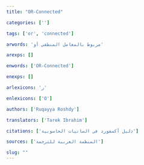 ```yaml
---
title: "OR-Connected"

categories: ['']

tags: ['or', 'connected']

arwords: 'مربوط بالمعامل المنطقي أو'

arexps: []

enwords: ['OR-Connected']

enexps: []

arlexicons: 'ر'

enlexicons: ['O']

authors: ['Ruqayya Roshdy']

translators: ['Tarek Ibrahim']

citations: ['دليل أكسفورد في السانيات الحاسوبية']

sources: ['المنظمة العربية للترجمة']

slug: ""
---
```

